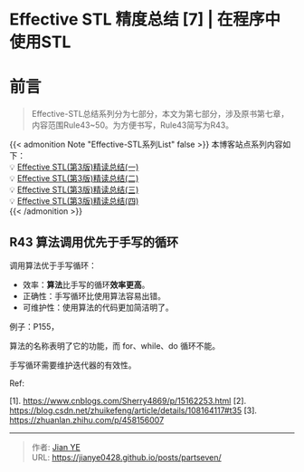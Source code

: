 # Effective STL 精度总结 [7] | 在程序中使用STL



# 前言

> Effective-STL总结系列分为七部分，本文为第七部分，涉及原书第七章，内容范围Rule43~50。为方便书写，Rule43简写为R43。

{{< admonition Note "Effective-STL系列List" false >}}
本博客站点系列内容如下：</br>
💡 [Effective STL(第3版)精读总结(一)](https://jianye0428.github.io/posts/partone/)</br>
💡 [Effective STL(第3版)精读总结(二)](https://jianye0428.github.io/posts/parttwo/)</br>
💡 [Effective STL(第3版)精读总结(三)](https://jianye0428.github.io/posts/partthree/)</br>
💡 [Effective STL(第3版)精读总结(四)](https://jianye0428.github.io/posts/partfour/)</br>
{{< /admonition >}}


## R43 算法调用优先于手写的循环

调用算法优于手写循环：
  - 效率：**算法**比手写的循环**效率更高**。
  - 正确性：手写循环比使用算法容易出错。
  - 可维护性：使用算法的代码更加简洁明了。

例子：P155，

算法的名称表明了它的功能，而 for、while、do 循环不能。

手写循环需要维护迭代器的有效性。



Ref:

[1]. https://www.cnblogs.com/Sherry4869/p/15162253.html
[2]. https://blog.csdn.net/zhuikefeng/article/details/108164117#t35
[3]. https://zhuanlan.zhihu.com/p/458156007

---

> 作者: [Jian YE](https://github.com/jianye0428)  
> URL: https://jianye0428.github.io/posts/partseven/  


